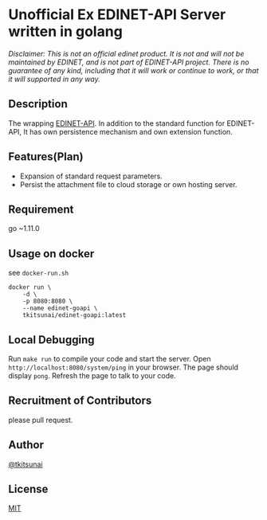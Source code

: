 # Unofficial Ex EDINET-API Server written in golang

_Disclaimer: This is not an official edinet product. It is not and will not be maintained by EDINET, and is not part of EDINET-API project. There is no guarantee of any kind, including that it will work or continue to work, or that it will supported in any way._

## Description

The wrapping [EDINET-API](http://disclosure.edinet-fsa.go.jp/).
In addition to the standard function for EDINET-API, It has own persistence mechanism and own extension function.

## Features(Plan)

- Expansion of standard request parameters.
- Persist the attachment file to cloud storage or own hosting server.

## Requirement

go ~1.11.0

## Usage on docker

see `docker-run.sh`

```
docker run \
    -d \
    -p 8080:8080 \
    --name edinet-goapi \
    tkitsunai/edinet-goapi:latest
```

## Local Debugging
Run ```make run``` to compile your code and start the server. Open ```http://localhost:8080/system/ping``` in your browser. The page should display ```pong```. Refresh the page to talk to your code.

## Recruitment of Contributors

please pull request.

## Author

[@tkitsunai](https://twitter.com/tkitsunai)

## License

[MIT](http://b4b4r07.mit-license.org)
